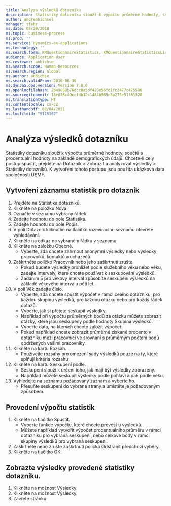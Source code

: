 ```yaml
---
title: Analýza výsledků dotazníku
description: Statistiky dotazníku slouží k výpočtu průměrné hodnoty, součtů a procentuální hodnoty na základě demografických údajů.
author: andreabichsel
manager: tfehr
ms.date: 08/29/2018
ms.topic: business-process
ms.prod: ''
ms.service: dynamics-ax-applications
ms.technology: ''
ms.search.form: KMQuestionnaireStatistics, KMQuestionnaireStatisticsLine, HcmLearningWorkspace
audience: Application User
ms.reviewer: anbichse
ms.search.scope: Human Resources
ms.search.region: Global
ms.author: anbichse
ms.search.validFrom: 2016-06-30
ms.dyn365.ops.version: Version 7.0.0
ms.openlocfilehash: 2b49868b76dcc0a5df420e56fd1fc2477c475596
ms.sourcegitcommit: 18e626c49ccfdb12c1484b985e3a275e51f61320
ms.translationtype: HT
ms.contentlocale: cs-CZ
ms.lasthandoff: 02/04/2021
ms.locfileid: "5115167"
---
```

# <a name="analyzing-questionnaire-results"></a>Analýza výsledků dotazníku



Statistiky dotazníku slouží k výpočtu průměrné hodnoty, součtů a procentuální hodnoty na základě demografických údajů. Chcete-li celý postup spustit, přejděte na Dotazník > Zobrazit a analyzovat výsledky > Statistiky dotazníků. K vytvoření tohoto postupu jsou použita ukázková data společnosti USMF.


## <a name="create-a-questionnaire-statistics-record"></a>Vytvoření záznamu statistik pro dotazník
1. Přejděte na Statistika dotazníků.
2. Klikněte na položku Nová.
3. Označte v seznamu vybraný řádek.
4. Zadejte hodnotu do pole Statistika.
5. Zadejte hodnotu do pole Popis.
6. V poli Dotazník kliknutím na tlačítko rozevíracího seznamu otevřete vyhledávání.
7. Klikněte na odkaz na vybraném řádku v seznamu.
8. Klikněte na záložku Obecné.
    * Vyberte, zda chcete zahrnout anonymní výsledky nebo výsledky pracovníků, kontaktů a uchazečů.  
9. Zaškrtněte políčko Pracovník nebo jeho zaškrtnutí zrušte.
    * Pokud budete výsledky prohlížet podle služebního věku nebo věku, zadejte intervaly, které chcete používat k seskupování výsledků.  
    * Zadáním 5 pro věkový interval způsobíte seskupení výsledků na základě věkového intervalu pěti let.  
10. V poli Věk zadejte číslo.
    * Vyberte, zda chcete spustit výpočet v rámci celého dotazníku, pro každou skupinu výsledků, pro každou otázku nebo pro každý řádek dotazů.  
    * Vyberte, jak si přejete seskupit výsledky.  
    * Například při výpočtu průměrných bodů za otázku můžete zobrazit otázky, které jsou seskupeny podle hodnoty Skupina výsledků.  
    * Vyberte data, na kterých chcete založit výpočet.  
    * Pokud například chcete zobrazit průměrné získané procento v dotazníku mezi pracovníci ve srovnání s průměrným počtem bodů obdržených vašimi pracovníky.  
11. Klikněte na kartu Rozsah.
    * Používejte rozsahy pro omezení sady výsledků pouze na ty, které splňují kritéria rozsahu.  
12. Klikněte na kartu Seskupení podle.
    * Seskupení slouží k určení toho, jak mají být výsledky zobrazeny.  
    * Například můžete seskupit výsledky podle pohlaví a pak podle věku.  
13. Vyhledejte na seznamu požadovaný záznam a vyberte ho.
    * Přesuňte seskupení do vybrané strany a umístěte je požadovaným způsobem.  

## <a name="execute-the-statistics-calculation"></a>Provedení výpočtu statistik
1. Klikněte na tlačítko Spustit.
    * Vyberte funkce výpočtu, které chcete provést u výsledků.  
    * Můžete například vytvořit výpočet procentuálního průměru v rámci dotazníku pro vybraná seskupení, nebo celkové body v rámci skupiny výsledků pro vybraná seskupení.  
2. Zaškrtněte nebo zrušte zaškrtnutí políčka Odstranit předchozí výběry.
3. Klikněte na tlačítko OK.

## <a name="view-the-results-of-the-questionnaire-statistics-run"></a>Zobrazte výsledky provedené statistiky dotazníku.
1. Klikněte na možnost Výsledky.
2. Klikněte na možnost Výsledky.
3. Zavřete stránku.

